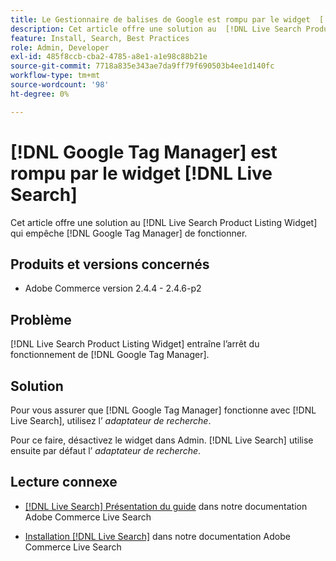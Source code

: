 ```yaml
---
title: Le Gestionnaire de balises de Google est rompu par le widget  [!DNL Live Search]
description: Cet article offre une solution au  [!DNL Live Search Product Listing Widget] problème entraînant l’arrêt du fonctionnement de  [!DNL Google Tag Manager] .
feature: Install, Search, Best Practices
role: Admin, Developer
exl-id: 485f8ccb-cba2-4785-a8e1-a1e98c88b21e
source-git-commit: 7718a835e343ae7da9ff79f690503b4ee1d140fc
workflow-type: tm+mt
source-wordcount: '98'
ht-degree: 0%

---
```


# [!DNL Google Tag Manager] est rompu par le widget [!DNL Live Search]

Cet article offre une solution au [!DNL Live Search Product Listing Widget] qui empêche [!DNL Google Tag Manager] de fonctionner.

## Produits et versions concernés

* Adobe Commerce version 2.4.4 - 2.4.6-p2

## Problème

[!DNL Live Search Product Listing Widget] entraîne l’arrêt du fonctionnement de [!DNL Google Tag Manager].

## Solution

Pour vous assurer que [!DNL Google Tag Manager] fonctionne avec [!DNL Live Search], utilisez l’ *adaptateur de recherche*.

Pour ce faire, désactivez le widget dans Admin. [!DNL Live Search] utilise ensuite par défaut l’ *adaptateur de recherche*.

## Lecture connexe

* [[!DNL Live Search] Présentation du guide](https://experienceleague.adobe.com/docs/commerce-merchant-services/live-search/guide-overview.html?lang=fr) dans notre documentation Adobe Commerce Live Search

* [Installation [!DNL Live Search]](https://experienceleague.adobe.com/docs/commerce-merchant-services/live-search/onboard/install.html?lang=fr) dans notre documentation Adobe Commerce Live Search
